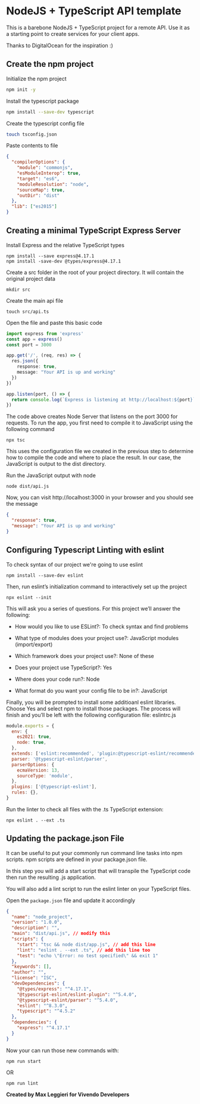 # NodeJS + TypeScript  API template

This is a barebone NodeJS + TypeScript project for a remote API. Use it as a starting point to create services for your client apps.

Thanks to DigitalOcean for the inspiration :)

## Create the npm project

Initialize the npm project
```bash
npm init -y
```

Install the typescript package
```bash
npm install --save-dev typescript
```

Create the typescript config file
```bash
touch tsconfig.json
```

Paste contents to file
```json
{
  "compilerOptions": {
    "module": "commonjs",
    "esModuleInterop": true,
    "target": "es6",
    "moduleResolution": "node",
    "sourceMap": true,
    "outDir": "dist"
  },
  "lib": ["es2015"]
}
```

## Creating a minimal TypeScript Express Server

Install Express and the relative TypeScript types
```
npm install --save express@4.17.1
npm install -save-dev @types/express@4.17.1
```

Create a src folder in the root of your project directory. It will contain the original project data
```
mkdir src
```

Create the main api file
```
touch src/api.ts
```

Open the file and paste this basic code
```typescript
import express from 'express'
const app = express()
const port = 3000

app.get('/', (req, res) => {
  res.json({
    response: true,
    message: "Your API is up and working"
  })
})

app.listen(port, () => {
  return console.log(`Express is listening at http://localhost:${port}`)
})
```

The code above creates Node Server that listens on the port 3000 for requests. To run the app, you first need to compile it to JavaScript using the following command
```
npx tsc
```

This uses the configuration file we created in the previous step to determine how to compile the code and where to place the result. In our case, the JavaScript is output to the dist directory.

Run the JavaScript output with node
```
node dist/api.js
```
Now, you can visit http://localhost:3000 in your browser and you should see the message
```json
{
  "response": true,
  "message": "Your API is up and working"
}
```

## Configuring Typescript Linting with eslint

To check syntax of our project we're going to use eslint
```
npm install --save-dev eslint
```
Then, run eslint’s initialization command to interactively set up the project
```
npx eslint --init
```
This will ask you a series of questions. For this project we’ll answer the following:

- How would you like to use ESLint?: To check syntax and find problems

- What type of modules does your project use?: JavaScript modules (import/export)

- Which framework does your project use?: None of these

- Does your project use TypeScript?: Yes

- Where does your code run?: Node

- What format do you want your config file to be in?: JavaScript

Finally, you will be prompted to install some additioanl eslint libraries. Choose Yes and select npm to install those packages. The process will finish and you’ll be left with the following configuration file: eslintrc.js
```js
module.exports = {
  env: {
    es2021: true,
    node: true,
  },
  extends: ['eslint:recommended', 'plugin:@typescript-eslint/recommended'],
  parser: '@typescript-eslint/parser',
  parserOptions: {
    ecmaVersion: 13,
    sourceType: 'module',
  },
  plugins: ['@typescript-eslint'],
  rules: {},
}
```
Run the linter to check all files with the .ts TypeScript extension:
```
npx eslint . --ext .ts
```
## Updating the package.json File

It can be useful to put your commonly run command line tasks into npm scripts. npm scripts are defined in your package.json file.

In this step you will add a start script that will transpile the TypeScript code then run the resulting .js application.

You will also add a lint script to run the eslint linter on your TypeScript files.

Open the `package.json` file and update it accordingly
```json
{
  "name": "node_project",
  "version": "1.0.0",
  "description": "",
  "main": "dist/api.js", // modify this
  "scripts": {
    "start": "tsc && node dist/app.js", // add this line
    "lint": "eslint . --ext .ts", // add this line too
    "test": "echo \"Error: no test specified\" && exit 1"
  },
  "keywords": [],
  "author": "",
  "license": "ISC",
  "devDependencies": {
    "@types/express": "^4.17.1",
    "@typescript-eslint/eslint-plugin": "^5.4.0",
    "@typescript-eslint/parser": "^5.4.0",
    "eslint": "^8.3.0",
    "typescript": "^4.5.2"
  },
  "dependencies": {
    "express": "^4.17.1"
  }
}
```

Now your can run those new commands with:
```
npm run start
```
OR 
```
npm run lint
```

**Created by Max Leggieri for Vivendo Developers**
